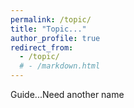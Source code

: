 ```yaml
---
permalink: /topic/
title: "Topic..."
author_profile: true
redirect_from: 
  - /topic/
  # - /markdown.html
---
```


Guide...Need another name